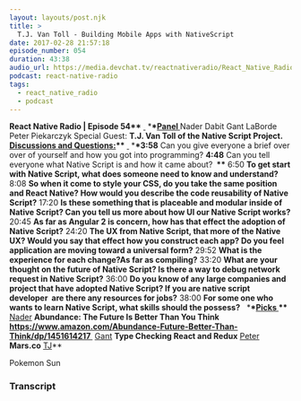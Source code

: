 ```yaml
---
layout: layouts/post.njk
title: >
  T.J. Van Toll - Building Mobile Apps with NativeScript
date: 2017-02-28 21:57:18
episode_number: 054
duration: 43:38
audio_url: https://media.devchat.tv/reactnativeradio/React_Native_Radio_Episode_54.mp3
podcast: react-native-radio
tags:
  - react_native_radio
  - podcast
---
```


**React Native Radio | Episode 54\*\*** <u> </u> \***\*<u>Panel </u>** Nader Dabit Gant LaBorde Peter Piekarczyk Special Guest: **T.J. Van Toll of the Native Script Project.** &nbsp; **<u>Discussions and Questions:</u>\*\*** <u> </u> \***\*3:58** Can you give everyone a brief over over of yourself and how you got into programming? **4:48** Can you tell everyone what Native Script is and how it came about? **&nbsp;\*\*** 6:50 **To get start with Native Script, what does someone need to know and understand?** 8:08 **So when it come to style your CSS, do you take the same position and React Native? How would you describe the code reusability of Native Script?** 17:20 **Is these something that is placeable and modular inside of Native Script? Can you tell us more about how UI our Native Script works?** 20:45 **As far as Angular 2 is concern, how has that effect the adoption of Native Script?** 24:20 **The UX from Native Script, that more of the Native UX? Would you say that effect how you construct each app? Do you feel application are moving toward a universal form?** 29:52 **What is the experience for each change?As far as compiling?** 33:20 **What are your thought on the future of Native Script? Is there a way to debug network request in Native Script?** 36:00 **Do you know of any large companies and project that have adopted Native Script? If you are native script developer&nbsp; are there any resources for jobs?** 38:00 **For some one who wants to learn Native Script, what skills should the possess?** &nbsp; \***\*<u>Picks </u>\*\*** <u>Nader</u> **Abundance: The Future Is Better Than You Think https://www.amazon.com/Abundance-Future-Better-Than-Think/dp/1451614217<u> </u>** <u>Gant</u> **Type Checking React and Redux** <u>Peter</u> **Mars.co** <u>TJ</u>\*\*

Pokemon Sun

### Transcript
